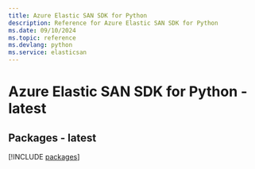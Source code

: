 ```yaml
---
title: Azure Elastic SAN SDK for Python
description: Reference for Azure Elastic SAN SDK for Python
ms.date: 09/10/2024
ms.topic: reference
ms.devlang: python
ms.service: elasticsan
---
```

# Azure Elastic SAN SDK for Python - latest
## Packages - latest
[!INCLUDE [packages](elastic-san-index.md)]